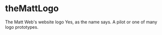 # theMattLogo
The Matt Web's website logo
Yes, as the name says. A pilot or one of many logo prototypes.
